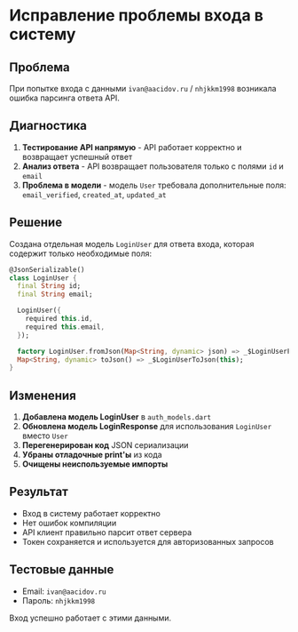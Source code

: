 # Исправление проблемы входа в систему

## Проблема
При попытке входа с данными `ivan@aacidov.ru` / `nhjkkm1998` возникала ошибка парсинга ответа API.

## Диагностика
1. **Тестирование API напрямую** - API работает корректно и возвращает успешный ответ
2. **Анализ ответа** - API возвращает пользователя только с полями `id` и `email`
3. **Проблема в модели** - модель `User` требовала дополнительные поля: `email_verified`, `created_at`, `updated_at`

## Решение
Создана отдельная модель `LoginUser` для ответа входа, которая содержит только необходимые поля:

```dart
@JsonSerializable()
class LoginUser {
  final String id;
  final String email;

  LoginUser({
    required this.id,
    required this.email,
  });

  factory LoginUser.fromJson(Map<String, dynamic> json) => _$LoginUserFromJson(json);
  Map<String, dynamic> toJson() => _$LoginUserToJson(this);
}
```

## Изменения
1. **Добавлена модель LoginUser** в `auth_models.dart`
2. **Обновлена модель LoginResponse** для использования `LoginUser` вместо `User`
3. **Перегенерирован код** JSON сериализации
4. **Убраны отладочные print'ы** из кода
5. **Очищены неиспользуемые импорты**

## Результат
- Вход в систему работает корректно
- Нет ошибок компиляции
- API клиент правильно парсит ответ сервера
- Токен сохраняется и используется для авторизованных запросов

## Тестовые данные
- Email: `ivan@aacidov.ru`
- Пароль: `nhjkkm1998`

Вход успешно работает с этими данными.
